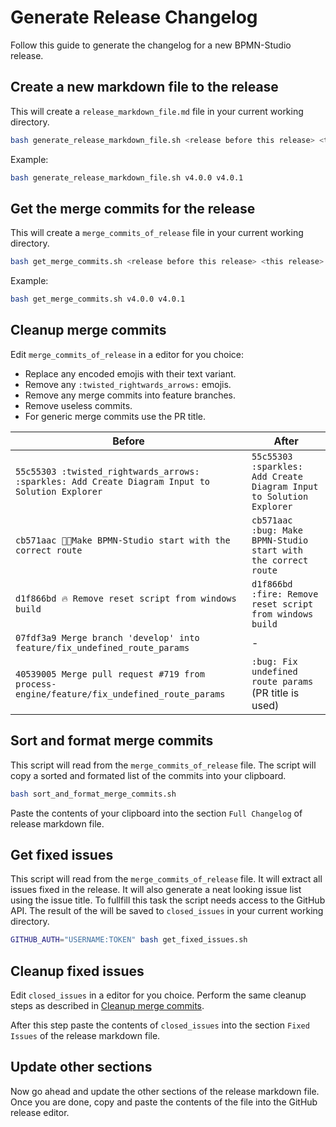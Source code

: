 # Generate Release Changelog

Follow this guide to generate the changelog for a new BPMN-Studio release.

## Create a new markdown file to the release

This will create a `release_markdown_file.md` file in your current working
directory.

```bash
bash generate_release_markdown_file.sh <release before this release> <this release>
```

Example:

```bash
bash generate_release_markdown_file.sh v4.0.0 v4.0.1
```

## Get the merge commits for the release

This will create a `merge_commits_of_release` file in your current working
directory.

```bash
bash get_merge_commits.sh <release before this release> <this release>
```

Example:

```bash
bash get_merge_commits.sh v4.0.0 v4.0.1
```

## Cleanup merge commits

Edit `merge_commits_of_release` in a editor for you choice:

- Replace any encoded emojis with their text variant.
- Remove any `:twisted_rightwards_arrows:` emojis.
- Remove any merge commits into feature branches.
- Remove useless commits.
- For generic merge commits use the PR title.

| Before                                                                                          | After                                                               |
|-------------------------------------------------------------------------------------------------|---------------------------------------------------------------------|
| `55c55303 :twisted_rightwards_arrows: :sparkles: Add Create Diagram Input to Solution Explorer` | `55c55303 :sparkles: Add Create Diagram Input to Solution Explorer` |
| `cb571aac 🔀🐛Make BPMN-Studio start with the correct route`                                    | `cb571aac :bug: Make BPMN-Studio start with the correct route`      |
| `d1f866bd 🔥 Remove reset script from windows build`                                            | `d1f866bd :fire: Remove reset script from windows build`            |
| `07fdf3a9 Merge branch 'develop' into feature/fix_undefined_route_params`                       | -                                                                   |
| `40539005 Merge pull request #719 from process-engine/feature/fix_undefined_route_params`       | `:bug: Fix undefined route params` (PR title is used)               |

## Sort and format merge commits

This script will read from the `merge_commits_of_release` file. The script will
copy a sorted and formated list of the commits into your clipboard.

```bash
bash sort_and_format_merge_commits.sh
```

Paste the contents of your clipboard into the section `Full Changelog` of
release markdown file.

## Get fixed issues

This script will read from the `merge_commits_of_release` file. It will extract
all issues fixed in the release. It will also generate a neat looking issue list
using the issue title. To fullfill this task the script needs access to the
GitHub API. The result of the will be saved to `closed_issues` in your current
working directory.

```bash
GITHUB_AUTH="USERNAME:TOKEN" bash get_fixed_issues.sh
```

## Cleanup fixed issues

Edit `closed_issues` in a editor for you choice. Perform the same cleanup steps
as described in [Cleanup merge commits](#cleanup-merge-commits).

After this step paste the contents of `closed_issues` into the section `Fixed
Issues` of the release markdown file.

## Update other sections

Now go ahead and update the other sections of the release markdown file. Once
you are done, copy and paste the contents of the file into the GitHub release
editor.
